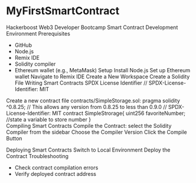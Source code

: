 # MyFirstSmartContract
Hackerboost Web3 Developer Bootcamp
Smart Contract Development Environment
Prerequisites
- GitHub
- Node.js
- Remix IDE
- Solidity compiler
- Ethereum wallet (e.g., MetaMask)
Setup
Install Node.js
Set up Ethereum wallet
Navigate to Remix IDE
Create a New Workspace
Create a Solidity File
Writing Smart Contracts
SPDX License Identifier
// SPDX-License-Identifier: MIT

Create a new contract file
contracts/SimpleStorage.sol: 
    pragma solidity ^0.8.25; // This allows any version from 0.8.25 to less than 0.9.0
// SPDX-License-Identifier: MIT
contract SimpleStrorage{
    uint256 favoriteNumber; //state a variable to store number
}  
Compiling Smart Contracts
Compile the Contract: select the Solidity Compiler from the sidebar
Choose the Compiler Version
Click the Compile Button

Deploying Smart Contracts
Switch to Local Environment
Deploy the Contract 
Troubleshooting
- Check contract compilation errors
- Verify deployed contract address  
